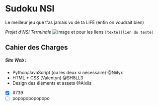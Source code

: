 # Sudoku NSI
Le meilleur jeu que t'as jamais vu de ta LIFE (enfin on voudrait bien)

*Projet d'NSI Terminale*
![image](https://user-images.githubusercontent.com/70155662/157402308-6c98e086-6273-41a1-aa8e-5cce1a96abe5.png)
et pour les liens ``[texte](lien du texte)``


## Cahier des Charges
##### Site Web :
- Python/JavaScript (ou les deux si nécessaire) @Niilyx
- HTML + CSS (Valentyn) @SH8LL3
- Design des éléments et assets @Aixiis

- [x] #739
- [ ] popopopopopopo
